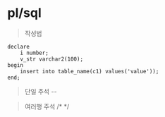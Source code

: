 # pl/sql

> 작성법
```
declare
	i number;
	v_str varchar2(100);
begin
	insert into table_name(c1) values('value'));
end;
```

> 단일 주석
--

> 여러행 주석
/* */ 
